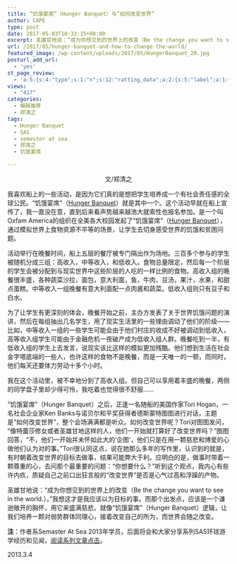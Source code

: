 ```yaml
---
title: “饥饿宴席”（Hunger Banquet）与“如何改变世界”
author: CAPE
type: post
date: 2017-05-03T10:33:15+00:00
excerpt: 圣雄甘地说：“成为你想见到的世界上的改变（Be the change you want to see in the world.）。”我想这才是我应该以为目标的事。而那个出发点，应该是一个谦逊敞开的胸怀，用它来盛满慈悲。
url: /2017/05/hunger-banquet-and-how-to-change-the-world/
featured_image: /wp-content/uploads/2017/05/HungerBanquet_20.jpg
posturl_add_url:
  - 'yes'
st_page_review:
  - 'a:5:{s:4:"type";s:1:"n";s:12:"ratting_data";a:2:{s:5:"label";a:1:{i:0;s:0:"";}s:5:"score";a:1:{i:0;s:1:"0";}}s:7:"postion";s:2:"tl";s:5:"title";s:0:"";s:11:"score_label";s:0:"";}'
views:
  - "417"
categories:
  - 编辑推荐
  - 郑清之
tags:
  - Hunger Banquet
  - SAS
  - semester at sea
  - 郑清之
  - 饥饿宴席

---
```

<p style="text-align: center;">
  文/郑清之
</p>

我喜欢船上的一些活动，是因为它们真的是想把学生培养成一个有社会责任感的全球公民。“饥饿宴席”（[Hunger Banquet][1]）就是其中一个。这个活动早就在船上宣传了，我一直没在意，直到后来看声势越来越浩大就索性也报名参加。是一个叫Oxfam America的组织在全美各大校园发起了“饥饿宴席”（[Hunger Banquet][1]），通过模拟世界上食物资源不平等的场景，让学生去切身感受世界的饥饿和贫困问题。

活动举行在晚餐时间，船上五层的餐厅被专门隔出作为场地。三百多个参与的学生被随机分成三组：高收入，中等收入，和低收入。食物总量限定，然后每一个阶层的学生会被分配到与现实世界中这些阶层的人吃的一样比例的食物。高收入组的晚餐很丰盛，各种蔬菜沙拉，面包，意大利面，鱼，牛肉，豆汤，果汁，水果，和甜点蛋糕。中等收入一组晚餐有意大利面配一点肉酱和蔬菜。低收入组则只有豆子和白水。

为了让学生有更深刻的体会，晚餐开始之前，主办方发表了关于世界饥饿问题的演讲，然后在每组抽出几名学生，用了现实生活里的一些理由调动了他们的阶级——比如，中等收入一组的一些学生可能会由于他们村庄的收成不好被调动到低收入，高等收入组学生可能由于金融危机一夜破产成为低收入组人群。晚餐吃到一半，有低收入组的学生上去发言，说现实该比这样的模拟更加残酷。他们想到生活在社会金字塔底端的一些人，也许这样的食物不是晚餐，而是一天唯一的一顿，而同时，他们每天还要体力劳动十多个小时。

我在这个活动里，被不幸地分到了高收入组。但自己可以享用着丰盛的晚餐，两侧的同学盘子里却少得可怜，我吃着也觉得很不舒服……

“饥饿宴席”（Hunger Banquet）之后，正逢一名随船的美国作家Tori Hogan，一名社会企业家Ken Banks与诺贝尔和平奖获得者德斯蒙特图图进行对话，主题是“如何改变世界”，整个会场满满都是听众。如何改变世界呢？Tori对图图发问， “像特蕾莎修女或者圣雄甘地这样的人，他们一开始就打算好了改变世界吗？”图图回答，“不，他们一开始并未怀如此大的‘企图’，他们只是在用一颗慈悲和博爱的心做他们认为对的事。”Tori很认同这点，说在她那么多年的写作里，认识到的就是，有时朝着改变世界的目标去做事，结果可能弊大于利。应明白的是，做事时带着一颗尊重的心，去问那个最重要的问题：“你想要什么？”听到这个观点，我内心有些许内疚，质疑自己之前口出狂言般的“改变世界”是否是心气过高和浮躁的产物。

圣雄甘地说：“成为你想见到的世界上的改变（Be the change you want to see in the world.）。”我想这才是我应该以为目标的事。而那个出发点，应该是一个谦逊敞开的胸怀，用它来盛满慈悲。就像“饥饿宴席”（Hunger Banquet）逻辑，让我们培养一颗对弱势群体同理心，接着改变自己的所为，而世界会随之改变。

**注**：作者系Semaster At Sea 2013年学员，后面将会和大家分享系列SAS环球游学经历和见闻，[阅读系列文章点击][2]。

2013.3.4

 [1]: https://www.oxfam.org/en/countries/oxfam-america-hunger-banquetr
 [2]: http://hicape.com/category/column/zhengqingzhi/


